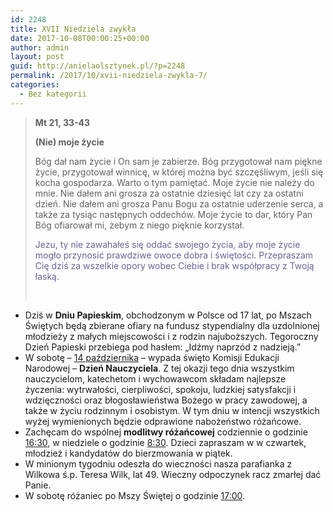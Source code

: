 ```yaml
---
id: 2248
title: XVII Niedziela zwykła
date: 2017-10-08T00:00:25+00:00
author: admin
layout: post
guid: http://anielaolsztynek.pl/?p=2248
permalink: /2017/10/xvii-niedziela-zwykla-7/
categories:
  - Bez kategorii
---
```

> **Mt 21, 33-43**
> 
> **(Nie) moje życie**
> 
> Bóg dał nam życie i On sam je zabierze. Bóg przygotował nam piękne życie, przygotował winnicę, w której można być szczęśliwym, jeśli się kocha gospodarza. Warto o tym pamiętać. Moje życie nie należy do mnie. Nie dałem ani grosza za ostatnie dziesięć lat czy za ostatni dzień. Nie dałem ani grosza Panu Bogu za ostatnie uderzenie serca, a także za tysiąc następnych oddechów. Moje życie to dar, który Pan Bóg ofiarował mi, żebym z niego pięknie korzystał.
> 
> <span style="color: #666699;">Jezu, ty nie zawahałeś się oddać swojego życia, aby moje życie mogło przynosić prawdziwe owoce dobra i świętości. Przepraszam Cię dziś za wszelkie opory wobec Ciebie i brak współpracy z</span> <span style="color: #666699;">Twoją łaską.</span>
> 
> &nbsp;

  * Dziś w **Dniu Papieskim**, obchodzonym w Polsce od 17 lat, po Mszach Świętych będą zbierane ofiary na fundusz stypendialny dla uzdolnionej młodzieży z małych miejscowości i z rodzin najuboższych. Tegoroczny Dzień Papieski przebiega pod hasłem: „Idźmy naprzód z nadzieją.”
  * W sobotę – <span style="text-decoration: underline;">14 października</span> – wypada święto Komisji Edukacji Narodowej – **Dzień Nauczyciela**. Z tej okazji tego dnia wszystkim nauczycielom, katechetom i wychowawcom składam najlepsze życzenia: wytrwałości, cierpliwości, spokoju, ludzkiej satysfakcji i wdzięczności oraz błogosławieństwa Bożego w pracy zawodowej, a także w życiu rodzinnym i osobistym. W tym dniu w intencji wszystkich wyżej wymienionych będzie odprawione nabożeństwo różańcowe.
  * Zachęcam do wspólnej **modlitwy różańcowej** codziennie o godzinie <span style="text-decoration: underline;">16:30</span>, w niedziele o godzinie <span style="text-decoration: underline;">8:30</span>. Dzieci zapraszam w w czwartek, młodzież i kandydatów do bierzmowania w piątek.
  * W minionym tygodniu odeszła do wieczności nasza parafianka z Wilkowa ś.p. Teresa Wilk, lat 49. Wieczny odpoczynek racz zmarłej dać Panie.
  * W sobotę różaniec po Mszy Świętej o godzinie <span style="text-decoration: underline;">17:00</span>.